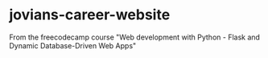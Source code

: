 # jovians-career-website
From the freecodecamp course "Web development with Python - Flask and Dynamic Database-Driven Web Apps"
